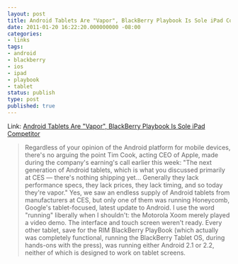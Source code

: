 ```yaml
---
layout: post
title: Android Tablets Are "Vapor", BlackBerry Playbook Is Sole iPad Competitor
date: 2011-01-20 16:22:20.000000000 -08:00
categories:
- links
tags:
- android
- blackberry
- ios
- ipad
- playbook
- tablet
status: publish
type: post
published: true
---
```

Link: <a href="http://goo.gl/FGeSW">Android Tablets Are "Vapor", BlackBerry Playbook Is Sole iPad Competitor</a>
> Regardless of your opinion of the Android platform for mobile devices, there's no arguing the point Tim Cook, acting CEO of Apple, made during the company's earning's call earlier this week: "The next generation of Android tablets, which is what you discussed primarily at CES &mdash; there's nothing shipping yet&hellip; Generally they lack performance specs, they lack prices, they lack timing, and so today they're vapor."
> Yes, we saw an endless supply of Android tablets from manufacturers at CES, but only one of them was running Honeycomb, Google's tablet-focused, latest update to Android. I use the word "running" liberally when I shouldn't: the Motorola Xoom merely played a video demo. The interface and touch screen weren't ready. Every other tablet, save for the RIM BlackBerry PlayBook (which actually was completely functional, running the BlackBerry Tablet OS, during hands-ons with the press), was running either Android 2.1 or 2.2, neither of which is designed to work on tablet screens.
